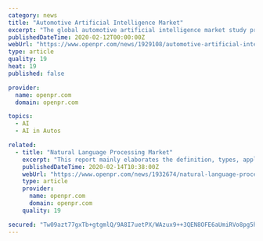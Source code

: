 ```yaml
---
category: news
title: "Automotive Artificial Intelligence Market"
excerpt: "The global automotive artificial intelligence market study presents ... Volvo Car Corporation (Sweden), Volkswagen Group (German), Waymo LLC (U.S.), and Xilinx Inc.(U.S.). 1."
publishedDateTime: 2020-02-12T00:00:00Z
webUrl: "https://www.openpr.com/news/1929108/automotive-artificial-intelligence-market-global-industry"
type: article
quality: 19
heat: 19
published: false

provider:
  name: openpr.com
  domain: openpr.com

topics:
  - AI
  - AI in Autos

related:
  - title: "Natural Language Processing Market"
    excerpt: "This report mainly elaborates the definition, types, applications and major players of Natural Language Processing market in details. Deep analysis about market status (2014-2019), enterprise competition pattern, advantages and disadvantages of enterprise products, industry development trends (2019-2025), regional industrial layout ..."
    publishedDateTime: 2020-02-14T10:38:00Z
    webUrl: "https://www.openpr.com/news/1932674/natural-language-processing-market-future-opportunities"
    type: article
    provider:
      name: openpr.com
      domain: openpr.com
    quality: 19

secured: "Tw09azt77gxTb+gtgmlQ/9A8I7uetPX/WAzux9++3QEN8OFE6aUmiRVo8pg5ht5DNUWEv9/+A8/wgbHuxplpXFtqgguPpLCv/t+O9Hn5hfC72gSnpx1cXTHC588DHPSezEUtlppCMaFZFnt7nbPuLYgQi6WBdJTaXrjpIUzwE3PdSU34z3klinV8C63MR3XYdNS9keNaNtr4VTAB6cR41BVd1DjkQ/6OwLWSbUhQLsL+Ns3NZpTUpFvUXxy3CjCyL3md4ekVRzx8VbfUPDz+qvGoDRH7IxBOZvquojTU/ZYz2edsH5UKQJTXfFAGKeRl;AkfJgIez5vs5fCx/V7i7UQ=="
---
```


